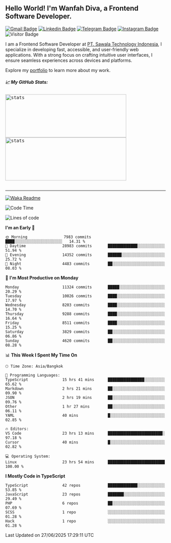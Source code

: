 ## Hello World! I'm Wanfah Diva, a Frontend Software Developer.

[![Gmail Badge](https://img.shields.io/badge/-Gmail-white?style=plastic&logo=Gmail&link=mailto:aditputrafirmansyah@gmail.com)](mailto:wanfahdivaa@gmail.com)
[![Linkedin Badge](https://img.shields.io/badge/-LinkedIn-blue?style=plastic&logo=Linkedin&link=https://www.linkedin.com/in/aditputrafirmansyah/)](https://www.linkedin.com/in/wanfahdiva/)
[![Telegram Badge](https://img.shields.io/badge/-Telegram-blue?style=plastic&logo=telegram&link=https://t.me/Adithya_13)](https://t.me/wanfahdiva)
[![Instagram Badge](https://img.shields.io/badge/-Instagram-white?style=plastic&logo=instagram&link=https://www.instagram.com/adithya_firmansyahputra/)](https://www.instagram.com/wnfhdva/)
![Visitor Badge](https://visitor-badge.laobi.icu/badge?page_id=wanfahdiva.wanfahdiva)

<p>
I am a Frontend Software Developer at <a href="https://sawala/tech" target="_blank">PT. Sawala Technology Indonesia</a>, I specialize in developing fast, accessible, and user-friendly web applications. With a strong focus on crafting intuitive user interfaces, I ensure seamless experiences across devices and platforms.

Explore my <a href="http://wanfahdiva-com.vercel.app/" target="_blank">portfolio</a> to learn more about my work.
</p>

<h5 align="left">
  
📈 **My GitHub Stats:**

</h5>

<div align="left">
<kbd>
  <img height="135em" width="380em" alt="stats" src="https://github-readme-stats-salesp07.vercel.app/api?username=wanfahdiva&count_private=true&show_icons=true&theme=react&rank_icon=github&border_radius=10&hide_title=true"></kbd>
</kbd>
<kbd>
    <img height="135em" width="380em" alt="stats" src="https://github-readme-activity-graph.vercel.app/graph?username=wanfahdiva&theme=react&hide_title=true"></kbd>
</div>

<br />

---

[![Waka Readme](https://github.com/wanfahdiva/wanfahdiva/actions/workflows/waka.yml/badge.svg)](https://github.com/wanfahdiva/wanfahdiva/actions/workflows/waka.yml)

<!--START_SECTION:waka-->
![Code Time](http://img.shields.io/badge/Code%20Time-2%2C123%20hrs%2049%20mins-blue)

![Lines of code](https://img.shields.io/badge/From%20Hello%20World%20I%27ve%20Written-19.5%20million%20lines%20of%20code-blue)

**I'm an Early 🐤** 

```text
🌞 Morning                7983 commits        ████░░░░░░░░░░░░░░░░░░░░░   14.31 % 
🌆 Daytime                28983 commits       █████████████░░░░░░░░░░░░   51.94 % 
🌃 Evening                14352 commits       ██████░░░░░░░░░░░░░░░░░░░   25.72 % 
🌙 Night                  4483 commits        ██░░░░░░░░░░░░░░░░░░░░░░░   08.03 % 
```
📅 **I'm Most Productive on Monday** 

```text
Monday                   11324 commits       █████░░░░░░░░░░░░░░░░░░░░   20.29 % 
Tuesday                  10026 commits       ████░░░░░░░░░░░░░░░░░░░░░   17.97 % 
Wednesday                8203 commits        ████░░░░░░░░░░░░░░░░░░░░░   14.70 % 
Thursday                 9288 commits        ████░░░░░░░░░░░░░░░░░░░░░   16.64 % 
Friday                   8511 commits        ████░░░░░░░░░░░░░░░░░░░░░   15.25 % 
Saturday                 3829 commits        ██░░░░░░░░░░░░░░░░░░░░░░░   06.86 % 
Sunday                   4620 commits        ██░░░░░░░░░░░░░░░░░░░░░░░   08.28 % 
```


📊 **This Week I Spent My Time On** 

```text
🕑︎ Time Zone: Asia/Bangkok

💬 Programming Languages: 
TypeScript               15 hrs 41 mins      ████████████████░░░░░░░░░   65.62 % 
Markdown                 2 hrs 21 mins       ██░░░░░░░░░░░░░░░░░░░░░░░   09.90 % 
JSON                     2 hrs 19 mins       ██░░░░░░░░░░░░░░░░░░░░░░░   09.76 % 
Other                    1 hr 27 mins        ██░░░░░░░░░░░░░░░░░░░░░░░   06.11 % 
YAML                     40 mins             █░░░░░░░░░░░░░░░░░░░░░░░░   02.85 % 

🔥 Editors: 
VS Code                  23 hrs 13 mins      ████████████████████████░   97.18 % 
Cursor                   40 mins             █░░░░░░░░░░░░░░░░░░░░░░░░   02.82 % 

💻 Operating System: 
Linux                    23 hrs 54 mins      █████████████████████████   100.00 % 
```

**I Mostly Code in TypeScript** 

```text
TypeScript               42 repos            █████████████░░░░░░░░░░░░   53.85 % 
JavaScript               23 repos            ███████░░░░░░░░░░░░░░░░░░   29.49 % 
PHP                      6 repos             ██░░░░░░░░░░░░░░░░░░░░░░░   07.69 % 
SCSS                     1 repo              ░░░░░░░░░░░░░░░░░░░░░░░░░   01.28 % 
Hack                     1 repo              ░░░░░░░░░░░░░░░░░░░░░░░░░   01.28 % 
```




 Last Updated on 27/06/2025 17:29:11 UTC
<!--END_SECTION:waka-->
